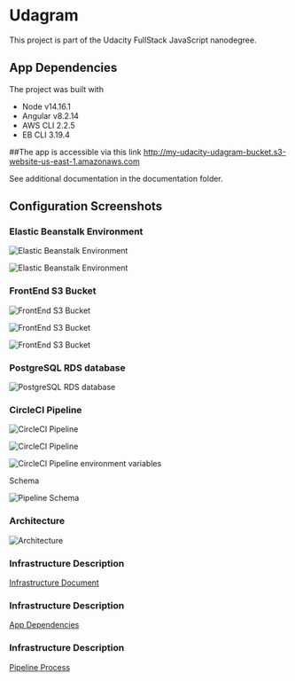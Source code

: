 # Udagram

This project is part of the Udacity FullStack JavaScript nanodegree. 

## App Dependencies

The project was built with

- Node v14.16.1
- Angular v8.2.14
- AWS CLI 2.2.5
- EB CLI 3.19.4

##The app is accessible via this link
http://my-udacity-udagram-bucket.s3-website-us-east-1.amazonaws.com

See additional documentation in the documentation folder.

## Configuration Screenshots

### Elastic Beanstalk Environment

![Elastic Beanstalk Environment](./documentation/images/eb-1.png)

![Elastic Beanstalk Environment](./documentation/images/eb-2.png)

### FrontEnd S3 Bucket

![FrontEnd S3 Bucket](./documentation/images/s3-frontend-1.png)

![FrontEnd S3 Bucket](./documentation/images/s3-frontend-2.png)

![FrontEnd S3 Bucket](./documentation/images/s3-frontend-3.png)

### PostgreSQL RDS database

![PostgreSQL RDS database](./documentation/images/RDS.png)

### CircleCI Pipeline

![CircleCI Pipeline](./documentation/images/circleci-pipeline-1.png)

![CircleCI Pipeline](./documentation/images/circleci-pipeline-2.png)

![CircleCI Pipeline environment variables](./documentation/images/pipeline-environment-variables.png)

Schema

![Pipeline Schema](./documentation/images/schema.png)

### Architecture

![Architecture](./documentation/images/udagram%20archtitecture.png)

### Infrastructure Description
[Infrastructure Document](./documentation/Infrastructure.md)

### Infrastructure Description
[App Dependencies](./documentation/App%20Dependencies.md)

### Infrastructure Description
[Pipeline Process](./documentation/Pipeline%20Process.md)
